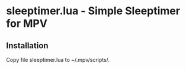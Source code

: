 # sleeptimer.lua - Simple Sleeptimer for MPV

## Installation

Copy file sleeptimer.lua to ~/.mpv/scripts/.